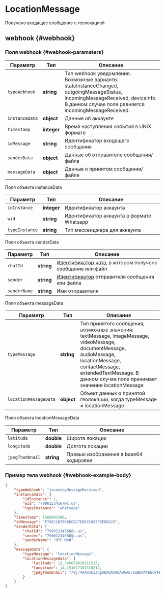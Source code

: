 # LocationMessage

Получено входящее сообщение с геолокацией

## webhook {#webhook}

### Поля webhook {#webhook-parameters}

Параметр | Тип | Описание
----- | ----- | -----
`typeWebhook` | **string** | Тип webhook уведомления. Возможные варианты stateInstanceChanged, outgoingMessageStatus, incomingMessageReceived, deviceInfo. В данном случае поле равняется incomingMessageReceived.
`instanceData` | **object** | Данные об аккаунте
`timestamp` | **integer** | Время наступления события в UNIX формате
`idMessage` | **string** | Идентификатор входящего сообщения
`senderData` | **object** | Данные об отправителе сообщения/файла
`messageData` | **object** | Данные о принятом сообщении/файле

Поля объекта instanceData

Параметр | Тип | Описание
----- | ----- | -----
`idInstance` | **integer** | Идентификатор аккаунта
`wid` | **string** | Идентификатор аккаунта в формате Whatsapp
`typeInstance` | **string** | Тип мессенджера для аккаунта

Поля объекта senderData

Параметр | Тип | Описание
----- | ----- | -----
`chatId` | **string** | [Идентификатор чата](/api/chat-id), в котором получено сообщение или файл
`sender` | **string** | [Идентификатор](/api/chat-id#corr) отправителя сообщения или файла
`senderName` | **string** | Имя отправителя

Поля объекта messageData

Параметр | Тип | Описание
----- | ----- | -----
`typeMessage` | **string** | Тип принятого сообщения, возможные значения: textMessage, imageMessage, videoMessage, documentMessage, audioMessage, locationMessage, contactMessage, extendedTextMessage. В данном случае поле принимает значение locationMessage
`locationMessageData` | **object** | Объект данных о принятой геолокации, когда typeMessage = locationMessage

Поля объекта locationMessageData

Параметр | Тип | Описание
----- | ----- | -----
`latitude` | **double** | Широта локации
`longitude` | **double** | Долгота локации
`jpegThumbnail` | **string** | Превью изображения в base64 кодировке

### Пример тела webhook {#webhook-example-body}

```json
{
    "typeWebhook": "incomingMessageReceived",
    "instanceData": {
        "idInstance": 1,
        "wid": "79001234567@c.us",
        "typeInstance": "whatsapp"
    },
    "timestamp": 1588091580,
    "idMessage": "F7AEC1B7086ECDC7E6E45923F5EDB825",
    "senderData": {
        "chatId": "79001234568@c.us",
        "sender": "79001234568@c.us",
        "senderName": "МТС Мой"
    },
    "messageData": {
        "typeMessage": "locationMessage",
        "locationMessageData": {
            "latitude": 12.345678910111213,
            "longitude": 14.151617181920212,
            "jpegThumbnail": "/9j/4AAQSkZJRgABAQAAAQABAAD/2wBDAAYEBQYFBAYGBQYHBwYIChAKCgkJChQODwwQFx="
        }
    }
}
```
